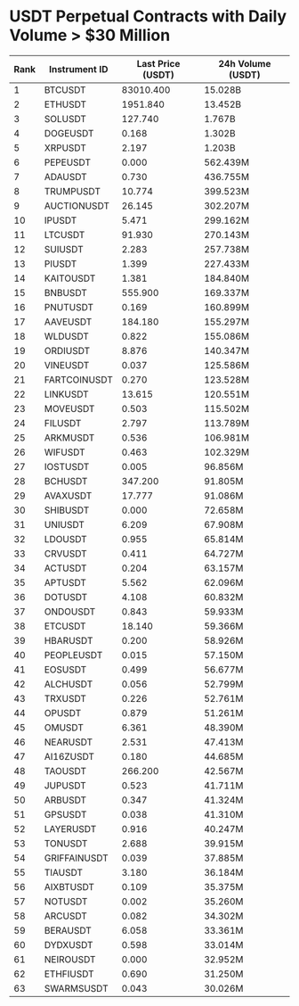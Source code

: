 # USDT Perpetual Contracts with Daily Volume > $30 Million

| Rank | Instrument ID | Last Price (USDT) | 24h Volume (USDT) |
|------|---------------|-------------------|-------------------|
| 1 | BTCUSDT | 83010.400 | 15.028B |
| 2 | ETHUSDT | 1951.840 | 13.452B |
| 3 | SOLUSDT | 127.740 | 1.767B |
| 4 | DOGEUSDT | 0.168 | 1.302B |
| 5 | XRPUSDT | 2.197 | 1.203B |
| 6 | PEPEUSDT | 0.000 | 562.439M |
| 7 | ADAUSDT | 0.730 | 436.755M |
| 8 | TRUMPUSDT | 10.774 | 399.523M |
| 9 | AUCTIONUSDT | 26.145 | 302.207M |
| 10 | IPUSDT | 5.471 | 299.162M |
| 11 | LTCUSDT | 91.930 | 270.143M |
| 12 | SUIUSDT | 2.283 | 257.738M |
| 13 | PIUSDT | 1.399 | 227.433M |
| 14 | KAITOUSDT | 1.381 | 184.840M |
| 15 | BNBUSDT | 555.900 | 169.337M |
| 16 | PNUTUSDT | 0.169 | 160.899M |
| 17 | AAVEUSDT | 184.180 | 155.297M |
| 18 | WLDUSDT | 0.822 | 155.086M |
| 19 | ORDIUSDT | 8.876 | 140.347M |
| 20 | VINEUSDT | 0.037 | 125.586M |
| 21 | FARTCOINUSDT | 0.270 | 123.528M |
| 22 | LINKUSDT | 13.615 | 120.551M |
| 23 | MOVEUSDT | 0.503 | 115.502M |
| 24 | FILUSDT | 2.797 | 113.789M |
| 25 | ARKMUSDT | 0.536 | 106.981M |
| 26 | WIFUSDT | 0.463 | 102.329M |
| 27 | IOSTUSDT | 0.005 | 96.856M |
| 28 | BCHUSDT | 347.200 | 91.805M |
| 29 | AVAXUSDT | 17.777 | 91.086M |
| 30 | SHIBUSDT | 0.000 | 72.658M |
| 31 | UNIUSDT | 6.209 | 67.908M |
| 32 | LDOUSDT | 0.955 | 65.814M |
| 33 | CRVUSDT | 0.411 | 64.727M |
| 34 | ACTUSDT | 0.204 | 63.157M |
| 35 | APTUSDT | 5.562 | 62.096M |
| 36 | DOTUSDT | 4.108 | 60.832M |
| 37 | ONDOUSDT | 0.843 | 59.933M |
| 38 | ETCUSDT | 18.140 | 59.366M |
| 39 | HBARUSDT | 0.200 | 58.926M |
| 40 | PEOPLEUSDT | 0.015 | 57.150M |
| 41 | EOSUSDT | 0.499 | 56.677M |
| 42 | ALCHUSDT | 0.056 | 52.799M |
| 43 | TRXUSDT | 0.226 | 52.761M |
| 44 | OPUSDT | 0.879 | 51.261M |
| 45 | OMUSDT | 6.361 | 48.390M |
| 46 | NEARUSDT | 2.531 | 47.413M |
| 47 | AI16ZUSDT | 0.180 | 44.685M |
| 48 | TAOUSDT | 266.200 | 42.567M |
| 49 | JUPUSDT | 0.523 | 41.711M |
| 50 | ARBUSDT | 0.347 | 41.324M |
| 51 | GPSUSDT | 0.038 | 41.310M |
| 52 | LAYERUSDT | 0.916 | 40.247M |
| 53 | TONUSDT | 2.688 | 39.915M |
| 54 | GRIFFAINUSDT | 0.039 | 37.885M |
| 55 | TIAUSDT | 3.180 | 36.184M |
| 56 | AIXBTUSDT | 0.109 | 35.375M |
| 57 | NOTUSDT | 0.002 | 35.260M |
| 58 | ARCUSDT | 0.082 | 34.302M |
| 59 | BERAUSDT | 6.058 | 33.361M |
| 60 | DYDXUSDT | 0.598 | 33.014M |
| 61 | NEIROUSDT | 0.000 | 32.952M |
| 62 | ETHFIUSDT | 0.690 | 31.250M |
| 63 | SWARMSUSDT | 0.043 | 30.026M |
